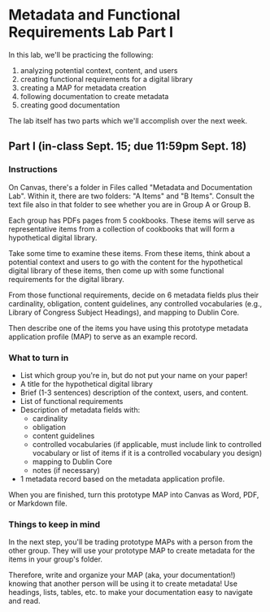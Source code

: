 # Metadata and Functional Requirements Lab Part I
In this lab, we'll be practicing the following:
1. analyzing potential context, content, and users
2. creating functional requirements for a digital library
3. creating a MAP for metadata creation
4. following documentation to create metadata
5. creating good documentation

The lab itself has two parts which we'll accomplish over the next week. 
## Part I (in-class Sept. 15; due 11:59pm Sept. 18)
### Instructions
On Canvas, there's a folder in Files called "Metadata and Documentation Lab". Within it, there are two folders: "A Items" and "B Items". Consult the text file also in that folder to see whether you are in Group A or Group B. 

Each group has PDFs pages from 5 cookbooks. These items will serve as representative items from a collection of cookbooks that will form a hypothetical digital library. 

Take some time to examine these items. From these items, think about a potential context and users to go with the content for the hypothetical digital library of these items, then come up with some functional requirements for the digital library. 

From those functional requirements, decide on 6 metadata fields plus their cardinality, obligation, content guidelines, any controlled vocabularies (e.g., Library of Congress Subject Headings), and mapping to Dublin Core. 

Then describe one of the items you have using this prototype metadata application profile (MAP) to serve as an example record. 

### What to turn in
- List which group you're in, but do not put your name on your paper!
- A title for the hypothetical digital library
- Brief (1-3 sentences) description of the context, users, and content.
- List of functional requirements
- Description of metadata fields with: 
    - cardinality
    - obligation
    - content guidelines
    - controlled vocabularies (if applicable, must include link to controlled vocabulary or list of items if it is a controlled vocabulary you design)
    - mapping to Dublin Core
    - notes (if necessary)
- 1 metadata record based on the metadata application profile. 

When you are finished, turn this prototype MAP into Canvas as Word, PDF, or Markdown file.

### Things to keep in mind
In the next step, you'll be trading prototype MAPs with a person from the other group. They will use your prototype MAP to create metadata for the items in your group's folder. 

Therefore, write and organize your MAP (aka, your documentation!) knowing that another person will be using it to create metadata! Use headings, lists, tables, etc. to make your documentation easy to navigate and read.
